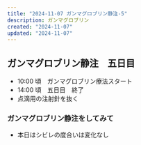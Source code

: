```yaml
---
title: "2024-11-07 ガンマグロブリン静注-5"
description: ガンマグロブリン
created: "2024-11-07"
updated: "2024-11-07"
---
```


## ガンマグロブリン静注　五日目

- 10:00 頃　ガンマグロブリン療法スタート
- 14:00 頃　五日目　終了
- 点滴用の注射針を抜く

### ガンマグロブリン静注をしてみて

- 本日はシビレの度合いは変化なし

